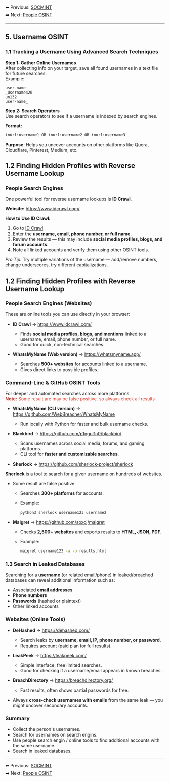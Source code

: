 
⬅️ Previous: [SOCMINT](./04.%20SOCMINT.md)  
➡️ Next: [People OSINT](./06.%20People%20OSINT.md)

---

## 5. Username OSINT

### 1.1 Tracking a Username Using Advanced Search Techniques

**Step 1: Gather Online Usernames**  
After collecting info on your target, save all found usernames in a text file for future searches.  
Example:

```
user-name
_Username420
un132
user-name_
```

**Step 2: Search Operators**  
Use search operators to see if a username is indexed by search engines.

**Format:**

```plaintext
inurl:username1 OR inurl:username2 OR inurl:username3
```

**Purpose**: Helps you uncover accounts on other platforms like Quora, Cloudflare, Pinterest, Medium, etc.

## **1.2 Finding Hidden Profiles with Reverse Username Lookup**

### **People Search Engines**

One powerful tool for reverse username lookups is **ID Crawl**.

**Website:** https://www.idcrawl.com/

**How to Use ID Crawl:**

1.  Go to [ID Crawl](https://www.idcrawl.com/).
2.  Enter the **username, email, phone number, or full name**.
3.  Review the results — this may include **social media profiles, blogs, and forum accounts**.
4.  Note all linked accounts and verify them using other OSINT tools.

*Pro Tip:* Try multiple variations of the username — add/remove numbers, change underscores, try different capitalizations.

## **1.2 Finding Hidden Profiles with Reverse Username Lookup**

### **People Search Engines (Websites)**

These are online tools you can use directly in your browser:

- **ID Crawl** → https://www.idcrawl.com/
    
    - Finds **social media profiles, blogs, and mentions** linked to a username, email, phone number, or full name.
    - Good for quick, non-technical searches.
- **WhatsMyName (Web version)** → https://whatsmyname.app/
    
    - Searches **500+ websites** for accounts linked to a username.
    - Gives direct links to possible profiles.

### **Command-Line & GitHub OSINT Tools**

For deeper and automated searches across more platforms:  
<span style="color: rgb(186, 55, 42);">**Note:** <span style="color: rgb(224, 62, 45);">Some result are may be false positive. so always check all results</span></span>

- **WhatsMyName (CLI version)** → https://github.com/WebBreacher/WhatsMyName
    
    - Run locally with Python for faster and bulk username checks.
- **Blackbird** → https://github.com/p1ngul1n0/blackbird
    
    - Scans usernames across social media, forums, and gaming platforms.
    - CLI tool for **faster and customizable searches**.
- **Sherlock** → https://github.com/sherlock-project/sherlock
    

**Sherlock** is a tool to search for a given username on hundreds of websites.

- Some result are false positive.
    - Searches **300+ platforms** for accounts.
        
    - Example:
        
        ```bash
        python3 sherlock username123 username2 
        ```
        

- **Maigret** → https://github.com/soxoj/maigret
    
    - Checks **2,500+ websites** and exports results to **HTML, JSON, PDF**.
        
    - Example:
        
        ```bash
        maigret username123 -a -o results.html
        ```
        

### **1.3 Search in Leaked Databases**

Searching for a **username** (or related email/phone) in leaked/breached databases can reveal additional information such as:

- Associated **email addresses**
- **Phone numbers**
- **Passwords** (hashed or plaintext)
- Other linked accounts

### **Websites (Online Tools)**

- **DeHashed** → https://dehashed.com/
    
    - Search leaks by **username, email, IP, phone number, or password**.
    - Requires account (paid plan for full results).
- **LeakPeek** → https://leakpeek.com/
    
    - Simple interface, free limited searches.
    - Good for checking if a username/email appears in known breaches.
- **BreachDirectory** → https://breachdirectory.org/
    
    - Fast results, often shows partial passwords for free.
- Always **cross-check usernames with emails** from the same leak — you might uncover secondary accounts.

### Summary
- Collect the person's usernames.
- Search for usernames on search engins.
- Use people search engin / online tools to find additional accounts with the same username.
- Search in leaked databases.

---

⬅️ Previous: [SOCMINT](./04.%20SOCMINT.md)  
➡️ Next: [People OSINT](./06.%20People%20OSINT.md)
